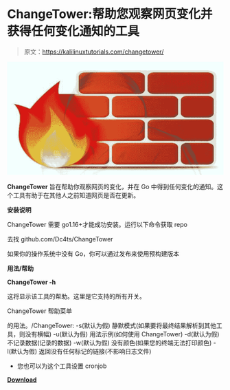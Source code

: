 # ChangeTower:帮助您观察网页变化并获得任何变化通知的工具

> 原文：<https://kalilinuxtutorials.com/changetower/>

[![Quarantyne · Modern Web Firewall](img/86414197745ef3d0f550dd6fc19fa81c.png "Quarantyne · Modern Web Firewall")](https://1.bp.blogspot.com/-1I_7GwzDVKU/XQg7CluUwaI/AAAAAAAAA4Q/rDGDGu5MojkAAmBf0TbJ2q9kxnxJzPqYgCLcBGAs/s1600/Modern%2BWeb%2BFirewall.png%20)

**ChangeTower** 旨在帮助你观察网页的变化，并在 Go
中得到任何变化的通知。这个工具有助于在其他人之前知道网页是否在更新。

**安装说明**

ChangeTower 需要 go1.16+才能成功安装。运行以下命令获取 repo

去找 github.com/Dc4ts/ChangeTower

如果你的操作系统中没有 Go，你可以通过发布来使用预构建版本

**用法/帮助**

**ChangeTower -h**

这将显示该工具的帮助。这里是它支持的所有开关。

ChangeTower 帮助菜单

的用法。/ChangeTower:
-s(默认为假)
静默模式(如果要将最终结果解析到其他工具，则没有横幅)
-u(默认为假)
用法示例(如何使用 ChangeTower)
-d(默认为假)
不记录数据(记录的数据)
-w(默认为假)
没有颜色(如果您的终端无法打印颜色)
-l(默认为假)
返回没有任何标记的链接(不影响日志文件)

*   您也可以为这个工具设置 cronjob

[**Download**](https://github.com/Dc4ts/ChangeTower)